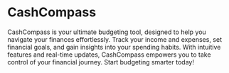 # CashCompass

CashCompass is your ultimate budgeting tool, designed to help you navigate your finances effortlessly. Track your income and expenses, set financial goals, and gain insights into your spending habits. With intuitive features and real-time updates, CashCompass empowers you to take control of your financial journey. Start budgeting smarter today!
